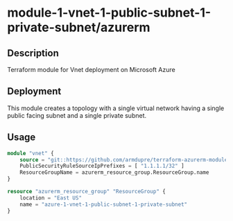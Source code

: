 # module-1-vnet-1-public-subnet-1-private-subnet/azurerm

## Description
Terraform module for Vnet deployment on Microsoft Azure

## Deployment
This module creates a topology with a single virtual network having a single public facing subnet and a single private subnet.

## Usage
```tf
module "vnet" {
	source = "git::https://github.com/armdupre/terraform-azurerm-module-1-vnet-1-public-subnet-1-private-subnet.git"
    PublicSecurityRuleSourceIpPrefixes = [ "1.1.1.1/32" ]
    ResourceGroupName = azurerm_resource_group.ResourceGroup.name
}

resource "azurerm_resource_group" "ResourceGroup" {
    location = "East US"
    name = "azure-1-vnet-1-public-subnet-1-private-subnet"
}
```
